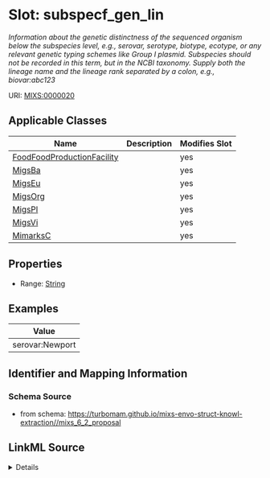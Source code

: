 # Slot: subspecf_gen_lin


_Information about the genetic distinctness of the sequenced organism below the subspecies level, e.g., serovar, serotype, biotype, ecotype, or any relevant genetic typing schemes like Group I plasmid. Subspecies should not be recorded in this term, but in the NCBI taxonomy. Supply both the lineage name and the lineage rank separated by a colon, e.g., biovar:abc123_



URI: [MIXS:0000020](https://w3id.org/mixs/0000020)



<!-- no inheritance hierarchy -->




## Applicable Classes

| Name | Description | Modifies Slot |
| --- | --- | --- |
[FoodFoodProductionFacility](FoodFoodProductionFacility.md) |  |  yes  |
[MigsBa](MigsBa.md) |  |  yes  |
[MigsEu](MigsEu.md) |  |  yes  |
[MigsOrg](MigsOrg.md) |  |  yes  |
[MigsPl](MigsPl.md) |  |  yes  |
[MigsVi](MigsVi.md) |  |  yes  |
[MimarksC](MimarksC.md) |  |  yes  |







## Properties

* Range: [String](String.md)






## Examples

| Value |
| --- |
| serovar:Newport |

## Identifier and Mapping Information







### Schema Source


* from schema: https://turbomam.github.io/mixs-envo-struct-knowl-extraction//mixs_6_2_proposal




## LinkML Source

<details>
```yaml
name: subspecf_gen_lin
description: Information about the genetic distinctness of the sequenced organism
  below the subspecies level, e.g., serovar, serotype, biotype, ecotype, or any relevant
  genetic typing schemes like Group I plasmid. Subspecies should not be recorded in
  this term, but in the NCBI taxonomy. Supply both the lineage name and the lineage
  rank separated by a colon, e.g., biovar:abc123
title: subspecific genetic lineage
notes:
- lineage
examples:
- value: serovar:Newport
in_subset:
- nucleic acid sequence source
from_schema: https://turbomam.github.io/mixs-envo-struct-knowl-extraction//mixs_6_2_proposal
rank: 1000
string_serialization: '{rank name}:{text}'
slot_uri: MIXS:0000020
multivalued: false
alias: subspecf_gen_lin
domain_of:
- FoodFoodProductionFacility
- MigsBa
- MigsEu
- MigsOrg
- MigsPl
- MigsVi
- MimarksC
range: string

```
</details>